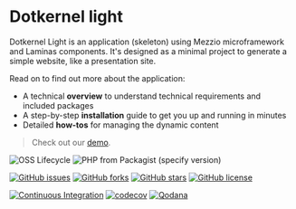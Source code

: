 # Dotkernel light

Dotkernel Light is an application (skeleton) using Mezzio microframework and Laminas components.
It's designed as a minimal project to generate a simple website, like a presentation site.

Read on to find out more about the application:

- A technical **overview** to understand technical requirements and included packages
- A step-by-step **installation** guide to get you up and running in minutes
- Detailed **how-tos** for managing the dynamic content

> Check out our [demo](https://light.dotkernel.net/).

![OSS Lifecycle](https://img.shields.io/osslifecycle/dotkernel/light)
![PHP from Packagist (specify version)](https://img.shields.io/packagist/php-v/dotkernel/light/1.0.0)

[![GitHub issues](https://img.shields.io/github/issues/dotkernel/light)](https://github.com/dotkernel/light/issues)
[![GitHub forks](https://img.shields.io/github/forks/dotkernel/light)](https://github.com/dotkernel/light/network)
[![GitHub stars](https://img.shields.io/github/stars/dotkernel/light)](https://github.com/dotkernel/light/stargazers)
[![GitHub license](https://img.shields.io/github/license/dotkernel/light)](https://github.com/dotkernel/light/blob/1.0/LICENSE.md)

[![Continuous Integration](https://github.com/dotkernel/light/actions/workflows/continuous-integration.yml/badge.svg?branch=1.0)](https://github.com/dotkernel/light/actions/workflows/continuous-integration.yml)
[![codecov](https://codecov.io/gh/dotkernel/light/graph/badge.svg?token=UpVJ5ELvfZ)](https://codecov.io/gh/dotkernel/light)
[![Qodana](https://github.com/dotkernel/light/actions/workflows/qodana_code_quality.yml/badge.svg)](https://github.com/dotkernel/light/actions/workflows/qodana_code_quality.yml)
